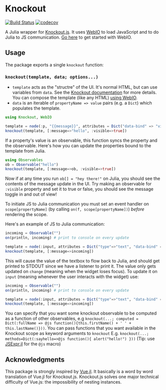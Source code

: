 # Knockout
[![Build Status](https://travis-ci.org/JuliaGizmos/Knockout.jl.svg?branch=master)](https://travis-ci.org/JuliaGizmos/Knockout.jl)  [![codecov](https://codecov.io/gh/JuliaGizmos/Knockout.jl/branch/master/graph/badge.svg)](https://codecov.io/gh/JuliaGizmos/Knockout.jl)

A Julia wrapper for [Knockout.js](http://knockoutjs.com/). It uses [WebIO](https://github.com/JuliaGizmos/WebIO.jl) to load JavaScript and to do Julia to JS communication. [Go here](https://github.com/JuliaGizmos/WebIO.jl/blob/master/README.md) to get started with WebIO.

## Usage

The package exports a single `knockout` function:

### `knockout(template, data; options...)`


- `template` acts as the "structre" of the UI. It's normal HTML, but can use variables from `data`. See the [Knockout documentation](http://knockoutjs.com/documentation/introduction.html) for more details. You can compose the template (like any HTML) [using WebIO](https://github.com/JuliaGizmos/WebIO.jl#composing-content).
- `data` is an iterable of `propertyName => value` pairs (e.g. a `Dict`) which populates the template.

```julia
using Knockout, WebIO

template = node(:p, "{{message}}", attributes = Dict("data-bind" => "visible : visible"))
knockout(template, [:message=>"hello", :visible=>true])
```

If a property's value is an observable, this function syncs the property and the observable. Here's how you can update the properties bound to the template from Julia.

```julia
using Observables
ob = Observable("hello")
knockout(template, [:message=>ob, :visible=>true])
```
Now if at any time you run `ob[] = "hey there!"` on Julia, you should see the contents of the message update in the UI. Try making an observable for `:visible` property and set it to true or false, you should see the message toggle in and out of view!

To initiate JS to Julia communication you must set an event handler on `scope[propertyName]` (by calling `on(f, scope[propertyName])`)  _before_ rendering the scope.

Here's an example of JS to Julia communication:

```julia
incoming = Observable("")
on(println, incoming) # print to console on every update

template = node(:input, attributes = Dict("type"=>"text", "data-bind" => "value : message"))()
knockout(template, [:message=>incoming])
```

This will cause the value of the textbox to flow back to Julia, and should get printed to STDOUT since we have a listener to print it. The value only gets updated on `change` (meaning when the widget loses focus). To update it on `input` (meaning whenever the user interacts with the widget) use:

```julia
incoming = Observable("")
on(println, incoming) # print to console on every update

template = node(:input, attributes = Dict("type"=>"text", "data-bind" => "value : message, valueUpdate : 'input'"))()
knockout(template, [:message=>incoming])
```

You can specify that you want some knockout observable to be computed as a function of other observables,
e.g `knockout(...; computed = Dict(:fullName => @js function(){this.firstName() + ' ' + this.lastName()}))`.
You can pass functions that you want available in the Knockout scope as keyword arguments to
`knockout` E.g. `knockout(...; methods=Dict(:sayhello=>@js function(){ alert("hello!") }))` (Tip: use [JSExpr.jl](https://github.com/JuliaGizmos/JSExpr.jl) for the `@js` macro)

## Acknowledgments

This package is strongly inspired by [Vue.jl](https://github.com/JuliaGizmos/Vue.jl). It basically is a word by word translation of Vue.jl for Knockout.js. Knockout.js solves one major technical difficulty of Vue.js: the impossibility of nesting instances.
